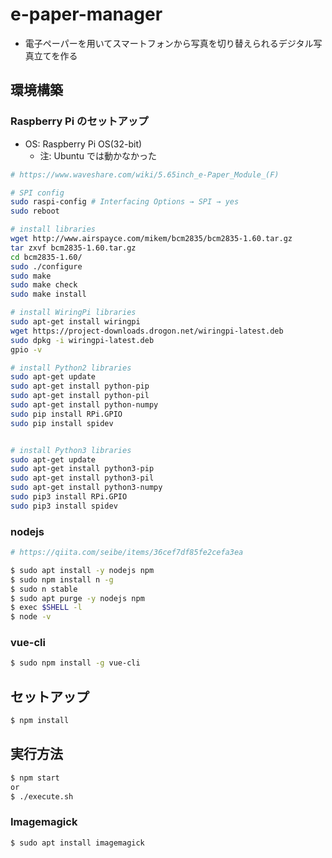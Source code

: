 # e-paper-manager
- 電子ペーパーを用いてスマートフォンから写真を切り替えられるデジタル写真立てを作る

## 環境構築

### Raspberry Pi のセットアップ
- OS: Raspberry Pi OS(32-bit)
  - 注: Ubuntu では動かなかった

```.sh
# https://www.waveshare.com/wiki/5.65inch_e-Paper_Module_(F)

# SPI config
sudo raspi-config # Interfacing Options → SPI → yes
sudo reboot

# install libraries
wget http://www.airspayce.com/mikem/bcm2835/bcm2835-1.60.tar.gz
tar zxvf bcm2835-1.60.tar.gz 
cd bcm2835-1.60/
sudo ./configure
sudo make
sudo make check
sudo make install

# install WiringPi libraries
sudo apt-get install wiringpi
wget https://project-downloads.drogon.net/wiringpi-latest.deb
sudo dpkg -i wiringpi-latest.deb
gpio -v

# install Python2 libraries
sudo apt-get update
sudo apt-get install python-pip
sudo apt-get install python-pil
sudo apt-get install python-numpy
sudo pip install RPi.GPIO
sudo pip install spidev


# install Python3 libraries
sudo apt-get update
sudo apt-get install python3-pip
sudo apt-get install python3-pil
sudo apt-get install python3-numpy
sudo pip3 install RPi.GPIO
sudo pip3 install spidev
```


### nodejs
```.sh
# https://qiita.com/seibe/items/36cef7df85fe2cefa3ea

$ sudo apt install -y nodejs npm
$ sudo npm install n -g
$ sudo n stable
$ sudo apt purge -y nodejs npm
$ exec $SHELL -l
$ node -v
```

### vue-cli
```.sh
$ sudo npm install -g vue-cli
```

## セットアップ
```.sh
$ npm install
```

## 実行方法
```.sh
$ npm start
or
$ ./execute.sh
```

### Imagemagick
```.sh
$ sudo apt install imagemagick
```
